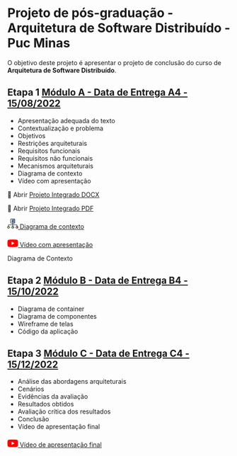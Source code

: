 # Projeto de pós-graduação - Arquitetura de Software Distribuído - Puc Minas

O objetivo deste projeto é apresentar o projeto de conclusão do curso de **Arquitetura de Software Distribuído**.

## **Etapa 1** [Módulo A - Data de Entrega A4 - 15/08/2022](https://pucminas.instructure.com/courses/64585/assignments/505763)

- Apresentação adequada do texto
- Contextualização e problema
- Objetivos
- Restrições arquiteturais
- Requisitos funcionais
- Requisitos não funcionais
- Mecanismos arquiteturais
- Diagrama de contexto
- Vídeo com apresentação

:memo: Abrir [Projeto Integrado DOCX](./etapa-01/projeto-integrado-aisoftware-tracker.docx)

:page_facing_up: Abrir [Projeto Integrado PDF](./etapa-01/projeto-integrado-aisoftware-tracker.pdf)

[![diagrama de contexto](./etapa-01/icons/diagrama-contexto.png) Diagrama de contexto](#)

[![Assistir vídeo](./etapa-01/icons/youtube.png) Vídeo com apresentação](#)

Diagrama de Contexto


## **Etapa 2** [Módulo B - Data de Entrega B4 - 15/10/2022](https://pucminas.instructure.com/courses/64585/assignments/505764)

- Diagrama de container
- Diagrama de componentes
- Wireframe de telas
- Código da aplicação


## **Etapa 3** [Módulo C - Data de Entrega C4 - 15/12/2022](https://pucminas.instructure.com/courses/64585/assignments/505766)

- Análise das abordagens arquiteturais
- Cenários
- Evidências da avaliação
- Resultados obtidos
- Avaliação crítica dos resultados
- Conclusão
- Vídeo de apresentação final

[![Assistir vídeo](./etapa-01/icons/youtube.png) Vídeo de apresentação final](#)
